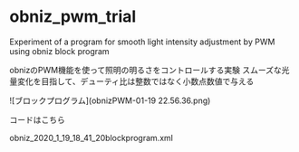 # obniz_pwm_trial
Experiment of a program for smooth light intensity adjustment by PWM using obniz block program

obnizのPWM機能を使って照明の明るさをコントロールする実験
スムーズな光量変化を目指して、デューティ比は整数ではなく小数点数値で与える


![ブロックプログラム](obnizPWM-01-19 22.56.36.png)

コードはこちら

obniz_2020_1_19_18_41_20blockprogram.xml


